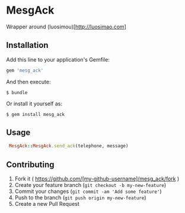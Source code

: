 # MesgAck

Wrapper around (luosimou)[http://luosimao.com]

## Installation

Add this line to your application's Gemfile:

```ruby
gem 'mesg_ack'
```

And then execute:

    $ bundle

Or install it yourself as:

    $ gem install mesg_ack

## Usage

```ruby
 MesgAck::MesgAck.send_ack(telephone, message)
```

## Contributing

1. Fork it ( https://github.com/[my-github-username]/mesg_ack/fork )
2. Create your feature branch (`git checkout -b my-new-feature`)
3. Commit your changes (`git commit -am 'Add some feature'`)
4. Push to the branch (`git push origin my-new-feature`)
5. Create a new Pull Request
